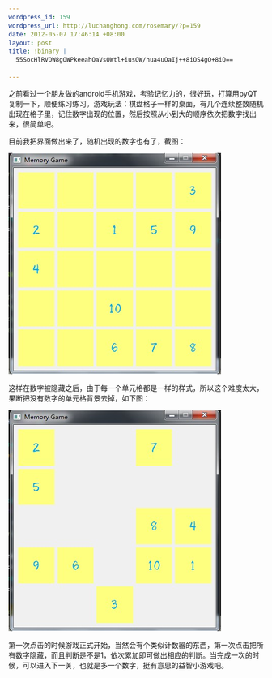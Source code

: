 ```yaml
--- 
wordpress_id: 159
wordpress_url: http://luchanghong.com/rosemary/?p=159
date: 2012-05-07 17:46:14 +08:00
layout: post
title: !binary |
  55SocHlRVOW8gOWPkeeahOaVsOWtl+iusOW/hua4uOaIj++8iOS4gO+8iQ==

---
```

之前看过一个朋友做的android手机游戏，考验记忆力的，很好玩，打算用pyQT复制一下，顺便练习练习。游戏玩法：棋盘格子一样的桌面，有几个连续整数随机出现在格子里，记住数字出现的位置，然后按照从小到大的顺序依次把数字找出来，很简单吧。

目前我把界面做出来了，随机出现的数字也有了，截图：

<a href="/upload/2012/05/memory.jpg"><img class="alignnone size-full wp-image-160" title="memory" src="/upload/2012/05/memory.jpg" alt="" width="420" height="436" /></a>

这样在数字被隐藏之后，由于每一个单元格都是一样的样式，所以这个难度太大，果断把没有数字的单元格背景去掉，如下图：

<a href="/upload/2012/05/memory2.jpg"><img class="alignnone size-full wp-image-161" title="memory2" src="/upload/2012/05/memory2.jpg" alt="" width="420" height="436" /></a>

第一次点击的时候游戏正式开始，当然会有个类似计数器的东西，第一次点击把所有数字隐藏，而且判断是不是1，依次累加即可做出相应的判断。当完成一次的时候，可以进入下一关，也就是多一个数字，挺有意思的益智小游戏吧。
